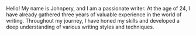 Hello! My name is Johnpery, and I am a passionate writer. At the age of 24, I have already gathered three years of valuable experience in the world of writing. Throughout my journey, I have honed my skills and developed a deep understanding of various writing styles and techniques.

<!---
john-pery-writer/john-pery-writer is a ✨ special ✨ repository because its `README.md` (this file) appears on your GitHub profile.
You can click the Preview link to take a look at your changes.
--->
